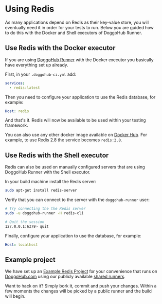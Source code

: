 # Using Redis

As many applications depend on Redis as their key-value store, you will
eventually need it in order for your tests to run. Below you are guided how to
do this with the Docker and Shell executors of DoggoHub Runner.

## Use Redis with the Docker executor

If you are using [DoggoHub Runner](../runners/README.md) with the Docker executor
you basically have everything set up already.

First, in your `.doggohub-ci.yml` add:

```yaml
services:
  - redis:latest
```

Then you need to configure your application to use the Redis database, for
example:

```yaml
Host: redis
```

And that's it. Redis will now be available to be used within your testing
framework.

You can also use any other docker image available on [Docker Hub][hub-redis].
For example, to use Redis 2.8 the service becomes `redis:2.8`.

## Use Redis with the Shell executor

Redis can also be used on manually configured servers that are using DoggoHub
Runner with the Shell executor.

In your build machine install the Redis server:

```bash
sudo apt-get install redis-server
```

Verify that you can connect to the server with the `doggohub-runner` user:

```bash
# Try connecting the the Redis server
sudo -u doggohub-runner -H redis-cli

# Quit the session
127.0.0.1:6379> quit
```

Finally, configure your application to use the database, for example:

```yaml
Host: localhost
```

## Example project

We have set up an [Example Redis Project][redis-example-repo] for your convenience
that runs on [DoggoHub.com](https://doggohub.com) using our publicly available
[shared runners](../runners/README.md).

Want to hack on it? Simply bork it, commit and push  your changes. Within a few
moments the changes will be picked by a public runner and the build will begin.

[hub-redis]: https://hub.docker.com/r/_/redis/
[redis-example-repo]: https://doggohub.com/doggohub-examples/redis
